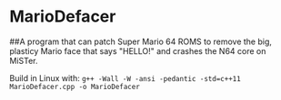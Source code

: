 # MarioDefacer

##A program that can patch Super Mario 64 ROMS to remove the big, plasticy Mario face that says "HELLO!" and crashes the N64 core on MiSTer.

Build in Linux with:
`g++ -Wall -W -ansi -pedantic -std=c++11 MarioDefacer.cpp -o MarioDefacer`
